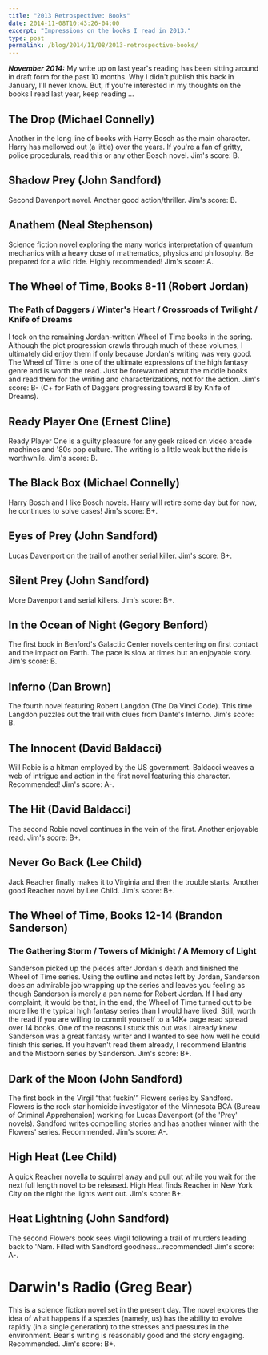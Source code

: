 ```yaml
---
title: "2013 Retrospective: Books"
date: 2014-11-08T10:43:26-04:00
excerpt: "Impressions on the books I read in 2013."
type: post
permalink: /blog/2014/11/08/2013-retrospective-books/
---
```

**_November 2014:_** My write up on last year's reading has been sitting around in draft form for the past 10 months. Why I didn't publish this back in January, I'll never know. But, if you're interested in my thoughts on the books I read last year, keep reading ...

## The Drop (Michael Connelly)

Another in the long line of books with Harry Bosch as the main character. Harry has mellowed out (a little) over the years. If you're a fan of gritty, police procedurals, read this or any other Bosch novel. Jim's score: B.

## Shadow Prey (John Sandford)

Second Davenport novel. Another good action/thriller. Jim's score: B.

## Anathem (Neal Stephenson)

Science fiction novel exploring the many worlds interpretation of quantum mechanics with a heavy dose of mathematics, physics and philosophy. Be prepared for a wild ride. Highly recommended! Jim's score: A.

## The Wheel of Time, Books 8-11 (Robert Jordan)

### The Path of Daggers / Winter's Heart / Crossroads of Twilight / Knife of Dreams

I took on the remaining Jordan-written Wheel of Time books in the spring. Although the plot progression crawls through much of these volumes, I ultimately did enjoy them if only because Jordan's writing was very good. The Wheel of Time is one of the ultimate expressions of the high fantasy genre and is worth the read. Just be forewarned about the middle books and read them for the writing and characterizations, not for the action. Jim's score: B- (C+ for Path of Daggers progressing toward B by Knife of Dreams).

## Ready Player One (Ernest Cline)

Ready Player One is a guilty pleasure for any geek raised on video arcade machines and '80s pop culture. The writing is a little weak but the ride is worthwhile. Jim's score: B.

## The Black Box (Michael Connelly)

Harry Bosch and I like Bosch novels. Harry will retire some day but for now, he continues to solve cases! Jim's score: B+.

## Eyes of Prey (John Sandford)

Lucas Davenport on the trail of another serial killer. Jim's score: B+.

## Silent Prey (John Sandford)

More Davenport and serial killers. Jim's score: B+.

## In the Ocean of Night (Gegory Benford)

The first book in Benford's Galactic Center novels centering on first contact and the impact on Earth. The pace is slow at times but an enjoyable story. Jim's score: B.

## Inferno (Dan Brown)

The fourth novel featuring Robert Langdon (The Da Vinci Code). This time Langdon puzzles out the trail with clues from Dante's Inferno. Jim's score: B.

## The Innocent (David Baldacci)

Will Robie is a hitman employed by the US government. Baldacci weaves a web of intrigue and action in the first novel featuring this character. Recommended! Jim's score: A-.

## The Hit (David Baldacci)

The second Robie novel continues in the vein of the first. Another enjoyable read. Jim's score: B+.

## Never Go Back (Lee Child)

Jack Reacher finally makes it to Virginia and then the trouble starts. Another good Reacher novel by Lee Child. Jim's score: B+.

## The Wheel of Time, Books 12-14 (Brandon Sanderson)

### The Gathering Storm / Towers of Midnight / A Memory of Light

Sanderson picked up the pieces after Jordan's death and finished the Wheel of Time series. Using the outline and notes left by Jordan, Sanderson does an admirable job wrapping up the series and leaves you feeling as though Sanderson is merely a pen name for Robert Jordan. If I had any complaint, it would be that, in the end, the Wheel of Time turned out to be more like the typical high fantasy series than I would have liked. Still, worth the read if you are willing to commit yourself to a 14K+ page read spread over 14 books. One of the reasons I stuck this out was I already knew Sanderson was a great fantasy writer and I wanted to see how well he could finish this series. If you haven't read them already, I recommend Elantris and the Mistborn series by Sanderson. Jim's score: B+.

## Dark of the Moon (John Sandford)

The first book in the Virgil “that fuckin'” Flowers series by Sandford. Flowers is the rock star homicide investigator of the Minnesota BCA (Bureau of Criminal Apprehension) working for Lucas Davenport (of the 'Prey' novels). Sandford writes compelling stories and has another winner with the Flowers' series. Recommended. Jim's score: A-.

## High Heat (Lee Child)

A quick Reacher novella to squirrel away and pull out while you wait for the next full length novel to be released. High Heat finds Reacher in New York City on the night the lights went out. Jim's score: B+.

## Heat Lightning (John Sandford)

The second Flowers book sees Virgil following a trail of murders leading back to 'Nam. Filled with Sandford goodness…recommended! Jim's score: A-.

# Darwin's Radio (Greg Bear)

This is a science fiction novel set in the present day. The novel explores the idea of what happens if a species (namely, us) has the ability to evolve rapidly (in a single generation) to the stresses and pressures in the environment. Bear's writing is reasonably good and the story engaging. Recommended. Jim's score: B+.
